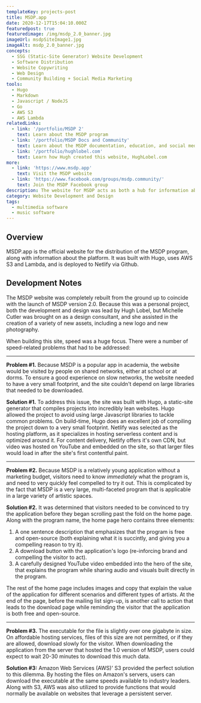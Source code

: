 ```yaml
---
templateKey: projects-post
title: MSDP.app
date: 2020-12-17T15:04:10.000Z
featuredpost: true
featuredimage: /img/msdp_2.0_banner.jpg
imageUrl: msdpSiteImage1.jpg
imageAlt: msdp_2.0_banner.jpg
concepts:
  - SSG (Static-Site Generator) Website Development 
  - Software Distribution
  - Website Copywriting
  - Web Design
  - Community Building + Social Media Marketing
tools:
  - Hugo
  - Markdown
  - Javascript / NodeJS
  - Go
  - AWS S3
  - AWS Lambda
relatedLinks:
  - link: '/portfolio/MSDP 2'
    text: Learn about the MSDP program
  - link: '/portfolio/MSDP Docs and Community'
    text: Learn about the MSDP documentation, education, and social media campaigns
  - link: '/portfolio/hughlobel.com'
    text: Learn how Hugh created this website, HughLobel.com
more:
  - link: 'https://www.msdp.app'
    text: Visit the MSDP website
  - link: 'https://www.facebook.com/groups/msdp.community/'
    text: Join the MSDP Facebook group
description: The website for MSDP acts as both a hub for information about the program, and as the official download source.
category: Website Development and Design
tags:
  - multimedia software
  - music software
---
```

## Overview
MSDP.app is the official website for the distribution of the MSDP program, along with information about the platform. It was built with Hugo, uses AWS S3 and Lambda, and is deployed to Netlify via Github.

## Development Notes
The MSDP website was completely rebuilt from the ground up to coincide with the launch of MSDP version 2.0. Because this was a personal project, both the development and design was lead by Hugh Lobel, but Michelle Cutler was brought on as a design consultant, and she assisted in the creation of a variety of new assets, including a new logo and new photography.

When building this site, speed was a huge focus. There were a number of speed-related problems that had to be addressed:  

---

**Problem #1.** Because MSDP is a popular app in academia, the website would be visited by people on shared networks, either at school or at dorms. To ensure a good experience on slow networks, the website needed to have a very small footprint, and the site couldn't depend on large libraries that needed to be downloaded.  

**Solution #1.** To address this issue, the site was built with Hugo, a static-site generator that compiles projects into incredibly lean websites. Hugo allowed the project to avoid using large Javascript libraries to tackle common problems. On build-time, Hugo does an excellent job of compiling the project down to a very small footprint. Netlify was selected as the hosting platform, as it specializes in hosting serverless content and is optimized around it. For content delivery, Netlify offers it's own CDN, but video was hosted on YouTube and embedded on the site, so that larger files would load in after the site's first contentful paint.

---

**Problem #2.** Because MSDP is a relatively young application without a marketing budget, visitors need to know *immediately* what the program is, and need to very quickly feel compelled to try it out. This is complicated by the fact that MSDP is a very large, multi-faceted program that is applicable in a large variety of artistic spaces.  

**Solution #2.** It was determined that visitors needed to be convinced to try the application before they began scrolling past the fold on the home page. Along with the program name, the home page hero contains three elements:  

1. A one sentence description that emphasizes that the program is free and open-source (both explaining what it is succintly, and giving you a compelling reason to try it). 
2. A download button with the application's logo (re-inforcing brand and compelling the visitor to act). 
3. A carefully designed YouTube video embedded into the hero of the site, that explains the program while sharing audio and visuals built directly in the program.

The rest of the home page includes images and copy that explain the value of the application for different scenarios and different types of artists. At the end of the page, before the mailing list sign-up, is another call to action that leads to the download page while reminding the visitor that the application is both free and open-source.

---

**Problem #3.** The executable for the file is slightly over one gigabyte in size. On affordable hosting services, files of this size are not permitted, or if they are allowed, download slowly for the visitor. When downloading the application from the server that hosted the 1.0 version of MSDP, users could expect to wait 20-30 minutes to download this much data.

**Solution #3:** Amazon Web Services (AWS)' S3 provided the perfect solution to this dilemma. By hosting the files on Amazon's servers, users can download the executable at the same speeds available to industry leaders. Along with S3, AWS was also utilized to provide functions that would normally be available on websites that leverage a persistent server.